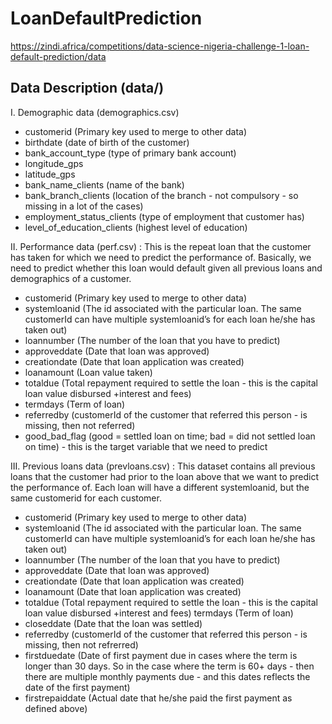 # LoanDefaultPrediction
https://zindi.africa/competitions/data-science-nigeria-challenge-1-loan-default-prediction/data

## Data Description (data/)
I. Demographic data (demographics.csv)

- customerid (Primary key used to merge to other data)
- birthdate (date of birth of the customer)
- bank_account_type (type of primary bank account)
- longitude_gps
- latitude_gps
- bank_name_clients (name of the bank)
- bank_branch_clients (location of the branch - not compulsory - so missing in a lot of the cases)
- employment_status_clients (type of employment that customer has)
- level_of_education_clients (highest level of education)

II. Performance data (perf.csv) : This is the repeat loan that the customer has taken for which we need to predict the performance of. Basically, we need to predict whether this loan would default given all previous loans and demographics of a customer.

- customerid (Primary key used to merge to other data)
- systemloanid (The id associated with the particular loan. The same customerId can have multiple systemloanid’s for each loan he/she has taken out)
- loannumber (The number of the loan that you have to predict)
- approveddate (Date that loan was approved)
- creationdate (Date that loan application was created)
- loanamount (Loan value taken)
- totaldue (Total repayment required to settle the loan - this is the capital loan value disbursed +interest and fees)
- termdays (Term of loan)
- referredby (customerId of the customer that referred this person - is missing, then not referred)
- good_bad_flag (good = settled loan on time; bad = did not settled loan on time) - this is the target variable that we need to predict

III. Previous loans data (prevloans.csv) : This dataset contains all previous loans that the customer had prior to the loan above that we want to predict the performance of. Each loan will have a different systemloanid, but the same customerid for each customer.

- customerid (Primary key used to merge to other data)
- systemloanid (The id associated with the particular loan. The same customerId can have multiple systemloanid’s for each loan he/she has taken out)
- loannumber (The number of the loan that you have to predict)
- approveddate (Date that loan was approved)
- creationdate (Date that loan application was created)
- loanamount (Date that loan application was created)
- totaldue (Total repayment required to settle the loan - this is the capital loan value disbursed +interest and fees) termdays (Term of loan)
- closeddate (Date that the loan was settled)
- referredby (customerId of the customer that referred this person - is missing, then not refrerred)
- firstduedate (Date of first payment due in cases where the term is longer than 30 days. So in the case where the term is 60+ days - then there are multiple monthly payments due - and this dates reflects the date of the first payment)
- firstrepaiddate (Actual date that he/she paid the first payment as defined above)